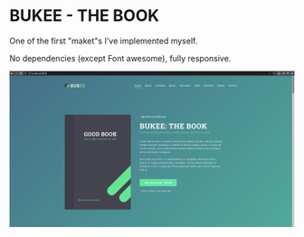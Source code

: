 # BUKEE - THE BOOK
One of the first "maket"s I've implemented myself.

No dependencies (except Font awesome), fully responsive.

![Screenshot](screenshot.png)

